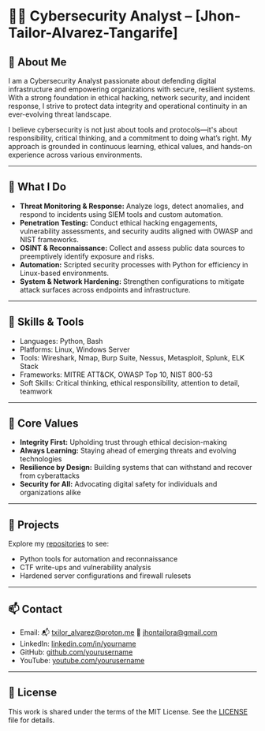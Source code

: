 # 👨‍💻 Cybersecurity Analyst – [Jhon-Tailor-Alvarez-Tangarife]

## 🔐 About Me

I am a Cybersecurity Analyst passionate about defending digital infrastructure and empowering organizations with secure, resilient systems. With a strong foundation in ethical hacking, network security, and incident response, I strive to protect data integrity and operational continuity in an ever-evolving threat landscape.

I believe cybersecurity is not just about tools and protocols—it's about responsibility, critical thinking, and a commitment to doing what’s right. My approach is grounded in continuous learning, ethical values, and hands-on experience across various environments.

---

## 💼 What I Do

- **Threat Monitoring & Response:** Analyze logs, detect anomalies, and respond to incidents using SIEM tools and custom automation.
- **Penetration Testing:** Conduct ethical hacking engagements, vulnerability assessments, and security audits aligned with OWASP and NIST frameworks.
- **OSINT & Reconnaissance:** Collect and assess public data sources to preemptively identify exposure and risks.
- **Automation:** Scripted security processes with Python for efficiency in Linux-based environments.
- **System & Network Hardening:** Strengthen configurations to mitigate attack surfaces across endpoints and infrastructure.

---

## 🧰 Skills & Tools

- Languages: Python, Bash
- Platforms: Linux, Windows Server
- Tools: Wireshark, Nmap, Burp Suite, Nessus, Metasploit, Splunk, ELK Stack
- Frameworks: MITRE ATT&CK, OWASP Top 10, NIST 800-53
- Soft Skills: Critical thinking, ethical responsibility, attention to detail, teamwork

---

## 📜 Core Values

- **Integrity First:** Upholding trust through ethical decision-making
- **Always Learning:** Staying ahead of emerging threats and evolving technologies
- **Resilience by Design:** Building systems that can withstand and recover from cyberattacks
- **Security for All:** Advocating digital safety for individuals and organizations alike

---

## 📂 Projects

Explore my [repositories](https://github.com/TxilorAlvarez) to see:
- Python tools for automation and reconnaissance
- CTF write-ups and vulnerability analysis
- Hardened server configurations and firewall rulesets

---

## 📫 Contact

- Email:
📬 txilor_alvarez@proton.me
📩 jhontailora@gmail.com
- LinkedIn: [linkedin.com/in/yourname](https://www.linkedin.com/in/txilor-alvarez/)  
- GitHub: [github.com/yourusername](https://github.com/TxilorAlvarez)
- YouTube: [youtube.com/yourusername](https://www.youtube.com/@txilor_alvarez) 

---

## 🪪 License

This work is shared under the terms of the MIT License. See the [LICENSE](LICENSE) file for details.
